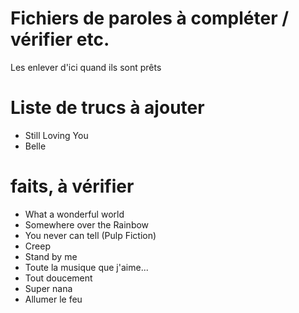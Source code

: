 # Fichiers de paroles à compléter / vérifier etc.

Les enlever d'ici quand ils sont prêts

# Liste de trucs à ajouter


- Still Loving You 
- Belle 



# faits, à vérifier

- What a wonderful world 
- Somewhere over the Rainbow 
- You never can tell (Pulp Fiction) 
- Creep 
- Stand by me 
- Toute la musique que j'aime...
- Tout doucement
- Super nana
- Allumer le feu 
